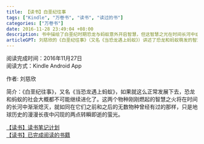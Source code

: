 ```yaml
---
title: 【读书】白垩纪往事
tags: ["Kindle", "万卷书", "读书", "读过的书"]
categories: ["万卷书"]
date: 2016-11-28 23:49:04 +08:00
description: 书中描绘了白垩纪时期恐龙与蚂蚁意外开启智慧，但这智慧之光在时间长河中或许注定短暂熄灭。
articleGPT: 刘慈欣的《白垩纪往事》（又名《当恐龙遇上蚂蚁》）讲述了恐龙和蚂蚁萌发的智慧之火，最终在漫长地球历史中走向熄灭，成为转瞬即逝的短暂闪光。
---
```


阅读完成时间：2016年11月27日  
阅读方式：Kindle Android App  
  
作者: 刘慈欣

简介：《白垩纪往事》，又名《当恐龙遇上蚂蚁》，如果就这么正常发展下去，恐龙和蚂蚁的社会大概都不可能继续进化了。这两个物种刚刚燃起的智慧之火将在时间的长河中渐渐熄灭，就如同在它们之前和之后的无数物种曾经有过的那样，只是地球历史的漫漫长夜中闪现的两点转瞬即逝的萤光。

[【读书】读书笔记计划](/posts/2016/1114/reading-plan)  
[【读书】已完成阅读的书籍](/posts/2017/0315/reading-done)
